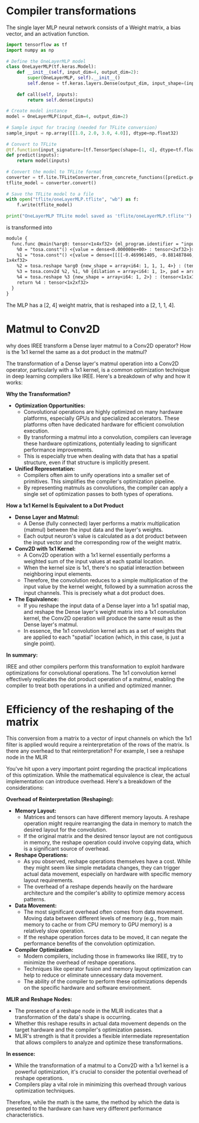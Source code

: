 # Compiler transformations

The single layer MLP neural network consists of a Weight matrix, a bias vector, and an activation function.

```python
import tensorflow as tf                                                                                
import numpy as np                                                                                     
                                                                                                       
# Define the OneLayerMLP model                                                                         
class OneLayerMLP(tf.keras.Model):                                                                     
    def __init__(self, input_dim=4, output_dim=2):                                                     
        super(OneLayerMLP, self).__init__()                                                            
        self.dense = tf.keras.layers.Dense(output_dim, input_shape=(input_dim,), activation='linear')  
                                                                                                       
    def call(self, inputs):                                                                            
        return self.dense(inputs)                                                                      
                                                                                                       
# Create model instance                                                                                
model = OneLayerMLP(input_dim=4, output_dim=2)                                                         
                                                                                                       
# Sample input for tracing (needed for TFLite conversion)                                              
sample_input = np.array([[1.0, 2.0, 3.0, 4.0]], dtype=np.float32)                                      
                                                                                                       
# Convert to TFLite                                                                                    
@tf.function(input_signature=[tf.TensorSpec(shape=[1, 4], dtype=tf.float32)])                          
def predict(inputs):                                                                                   
    return model(inputs)                                                                               
                                                                                                       
# Convert the model to TFLite format                                                                   
converter = tf.lite.TFLiteConverter.from_concrete_functions([predict.get_concrete_function()])         
tflite_model = converter.convert()                                                                     
                                                                                                       
# Save the TFLite model to a file                                                                      
with open("tflite/oneLayerMLP.tflite", "wb") as f:                                                     
    f.write(tflite_model)                                                                              
                                                                                                       
print("OneLayerMLP TFLite model saved as 'tflite/oneLayerMLP.tflite'")                                 

```

is transformed into


```default
module {                                                                                                                                                                                                    
  func.func @main(%arg0: tensor<1x4xf32> {ml_program.identifier = "inputs"}) -> (tensor<1x2xf32> {ml_program.identifier = "Identity"}) {                                                                    
    %0 = "tosa.const"() <{value = dense<0.000000e+00> : tensor<2xf32>}> : () -> tensor<2xf32>                                                                                                               
    %1 = "tosa.const"() <{value = dense<[[[[-0.469961405, -0.881487846, 0.810493708, 0.179342747]]], [[[0.921667575, 0.855973243, -0.76720643, -0.537564039]]]]> : tensor<2x1x1x4xf32>}> : () -> tensor<2x1x
1x4xf32>                                                                                                                                                                                                    
    %2 = tosa.reshape %arg0 {new_shape = array<i64: 1, 1, 1, 4>} : (tensor<1x4xf32>) -> tensor<1x1x1x4xf32>                                                                                                
    %3 = tosa.conv2d %2, %1, %0 {dilation = array<i64: 1, 1>, pad = array<i64: 0, 0, 0, 0>, stride = array<i64: 1, 1>} : (tensor<1x1x1x4xf32>, tensor<2x1x1x4xf32>, tensor<2xf32>) -> tensor<1x1x1x2xf32>
    %4 = tosa.reshape %3 {new_shape = array<i64: 1, 2>} : (tensor<1x1x1x2xf32>) -> tensor<1x2xf32>                                                                                                      
    return %4 : tensor<1x2xf32>                                                                                                                                                                    
  } 
}

```

The MLP has a [2, 4] weight matrix, that is reshaped into a [2, 1, 1, 4].

# Matmul to Conv2D

why does IREE transform a Dense layer matmul to a Conv2D operator? How is the 1x1 kernel the same as a dot product in the matmul?

The transformation of a Dense layer's matmul operation into a Conv2D operator, particularly with a 1x1 kernel, is a common optimization technique in deep learning compilers like IREE. Here's a breakdown of why and how it works:

**Why the Transformation?**

* **Optimization Opportunities:**
    * Convolutional operations are highly optimized on many hardware platforms, especially GPUs and specialized accelerators. These platforms often have dedicated hardware for efficient convolution execution.
    * By transforming a matmul into a convolution, compilers can leverage these hardware optimizations, potentially leading to significant performance improvements.
    * This is especially true when dealing with data that has a spatial structure, even if that structure is implicitly present.
* **Unified Representation:**
    * Compilers often aim to unify operations into a smaller set of primitives. This simplifies the compiler's optimization pipeline.
    * By representing matmuls as convolutions, the compiler can apply a single set of optimization passes to both types of operations.

**How a 1x1 Kernel Is Equivalent to a Dot Product**

* **Dense Layer and Matmul:**
    * A Dense (fully connected) layer performs a matrix multiplication (matmul) between the input data and the layer's weights.
    * Each output neuron's value is calculated as a dot product between the input vector and the corresponding row of the weight matrix.
* **Conv2D with 1x1 Kernel:**
    * A Conv2D operation with a 1x1 kernel essentially performs a weighted sum of the input values at each spatial location.
    * When the kernel size is 1x1, there's no spatial interaction between neighboring input elements.
    * Therefore, the convolution reduces to a simple multiplication of the input value by the kernel weight, followed by a summation across the input channels. This is precisely what a dot product does.
* **The Equivalence:**
    * If you reshape the input data of a Dense layer into a 1x1 spatial map, and reshape the Dense layer's weight matrix into a 1x1 convolution kernel, the Conv2D operation will produce the same result as the Dense layer's matmul.
    * In essence, the 1x1 convolution kernel acts as a set of weights that are applied to each "spatial" location (which, in this case, is just a single point).

**In summary:**

IREE and other compilers perform this transformation to exploit hardware optimizations for convolutional operations. The 1x1 convolution kernel effectively replicates the dot product operation of a matmul, enabling the compiler to treat both operations in a unified and optimized manner.


# Efficiency of the reshaping of the matrix

This conversion from a matrix to a vector of input channels on which the 1x1 filter is applied would require a reinterpretation of the rows of the matrix. Is there any overhead to that reinterpretation? For example, I see a reshape node in the MLIR

You've hit upon a very important point regarding the practical implications of this optimization. While the mathematical equivalence is clear, the actual implementation can introduce overhead. Here's a breakdown of the considerations:

**Overhead of Reinterpretation (Reshaping):**

* **Memory Layout:**
    * Matrices and tensors can have different memory layouts. A reshape operation might require rearranging the data in memory to match the desired layout for the convolution.
    * If the original matrix and the desired tensor layout are not contiguous in memory, the reshape operation could involve copying data, which is a significant source of overhead.
* **Reshape Operations:**
    * As you observed, reshape operations themselves have a cost. While they might seem like simple metadata changes, they can trigger actual data movement, especially on hardware with specific memory layout requirements.
    * The overhead of a reshape depends heavily on the hardware architecture and the compiler's ability to optimize memory access patterns.
* **Data Movement:**
    * The most significant overhead often comes from data movement. Moving data between different levels of memory (e.g., from main memory to cache or from CPU memory to GPU memory) is a relatively slow operation.
    * If the reshape operation forces data to be moved, it can negate the performance benefits of the convolution optimization.
* **Compiler Optimization:**
    * Modern compilers, including those in frameworks like IREE, try to minimize the overhead of reshape operations.
    * Techniques like operator fusion and memory layout optimization can help to reduce or eliminate unnecessary data movement.
    * The ability of the compiler to perform these optimizations depends on the specific hardware and software environment.

**MLIR and Reshape Nodes:**

* The presence of a reshape node in the MLIR indicates that a transformation of the data's shape is occurring.
* Whether this reshape results in actual data movement depends on the target hardware and the compiler's optimization passes.
* MLIR's strength is that it provides a flexible intermediate representation that allows compilers to analyze and optimize these transformations.

**In essence:**

* While the transformation of a matmul to a Conv2D with a 1x1 kernel is a powerful optimization, it's crucial to consider the potential overhead of reshape operations.
* Compilers play a vital role in minimizing this overhead through various optimization techniques.

Therefore, while the math is the same, the method by which the data is presented to the hardware can have very different performance characteristics.



